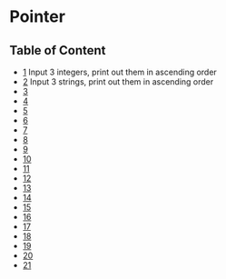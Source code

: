 # Pointer
## Table of Content
  * [1](https://github.com/LongY0529/C-programming/blob/master/C%20programming%20language%20fourth%20edition/8.%20Pointer/Exercise%201.c) Input 3 integers, print out them in ascending order
  * [2](https://github.com/LongY0529/C-programming/blob/master/C%20programming%20language%20fourth%20edition/8.%20Pointer/Exercise%202.c) Input 3 strings, print out them in ascending order
  * [3]()
  * [4]()
  * [5]()
  * [6]()
  * [7]()
  * [8]()
  * [9]()
  * [10]()
  * [11]()
  * [12]()
  * [13]()
  * [14]()
  * [15]()
  * [16]()
  * [17]()
  * [18]()
  * [19]()
  * [20]()
  * [21]()
  

